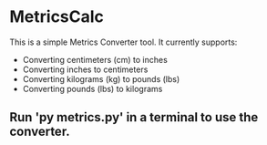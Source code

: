 # MetricsCalc
This is a simple Metrics Converter tool. It currently supports:
- Converting centimeters (cm) to inches
- Converting inches to centimeters
- Converting kilograms (kg) to pounds (lbs)
- Converting pounds (lbs) to kilograms

## Run 'py metrics.py' in a terminal to use the converter.